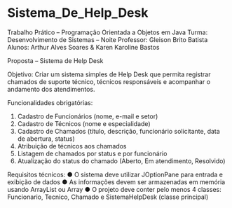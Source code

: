 # Sistema_De_Help_Desk

Trabalho Prático – Programação Orientada a Objetos em Java
Turma: Desenvolvimento de Sistemas – Noite
Professor: Gleison Brito Batista
Alunos: Arthur Alves Soares & Karen Karoline Bastos

Proposta – Sistema de Help Desk

Objetivo:
Criar um sistema simples de Help Desk que permita registrar chamados de suporte
técnico, técnicos responsáveis e acompanhar o andamento dos atendimentos.

Funcionalidades obrigatórias:
1. Cadastro de Funcionários (nome, e-mail e setor)
2. Cadastro de Técnicos (nome e especialidade)
3. Cadastro de Chamados (título, descrição, funcionário solicitante, data de abertura, status)
4. Atribuição de técnicos aos chamados
5. Listagem de chamados por status e por funcionário
6. Atualização do status do chamado (Aberto, Em atendimento, Resolvido)

Requisitos técnicos:
● O sistema deve utilizar JOptionPane para entrada e exibição de dados
● As informações devem ser armazenadas em memória usando ArrayList
ou Array
● O projeto deve conter pelo menos 4 classes: Funcionario, Tecnico,
Chamado e SistemaHelpDesk (classe principal)
